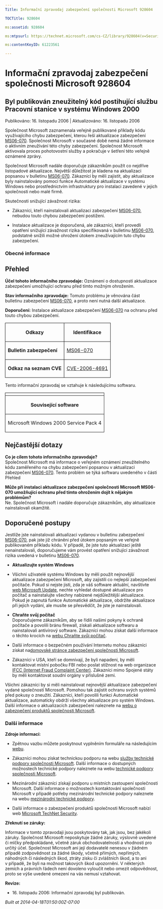 ```yaml
---
Title: Informační zpravodaj zabezpečení společnosti Microsoft 928604

TOCTitle: 928604

ms:assetid: 928604

ms:mtpsurl: https://technet.microsoft.com/cs-CZ/library/928604(v=Security.10)

ms:contentKeyID: 61223561

---
```


# Informační zpravodaj zabezpečení společnosti Microsoft 928604 #

## Byl publikován zneužitelný kód postihující službu Pracovní stanice v systému Windows 2000 ##

Publikováno: 16. listopadu 2006 | Aktualizováno: 16. listopadu 2006

Společnost Microsoft zaznamenala veřejně publikované příklady kódu využívajícího chybu zabezpečení, kterou řeší aktualizace zabezpečení [MS06-070](http://technet.microsoft.com/security/bulletin/ms06-070). Společnost Microsoft v současné době nemá žádné informace o aktivním zneužívání této chyby zabezpečení. Společnost Microsoft aktivovala proces pohotovostní služby a pokračuje v šetření této veřejně oznámené zprávy.

Společnost Microsoft nadále doporučuje zákazníkům použít co nejdříve listopadové aktualizace. Největší důležitost je kladena na aktualizaci popsanou v bulletinu [MS06-070](http://technet.microsoft.com/security/bulletin/ms06-070). Zákazníci by měli zajistit, aby aktualizace byly nainstalovány pomocí funkce Automatické aktualizace v systému Windows nebo prostřednictvím infrastruktury pro instalaci zavedené v jejich společnosti nebo malé firmě.

Skutečnosti snižující závažnost rizika:

* Zákazníci, kteří nainstalovali aktualizaci zabezpečení [MS06-070](http://technet.microsoft.com/security/bulletin/ms06-070), nebudou touto chybou zabezpečení postiženi.

* Instalace aktualizace je doporučená, ale zákazníci, kteří provedli opatření snižující závažnost rizika specifikovaná v bulletinu [MS06-070](http://technet.microsoft.com/security/bulletin/ms06-070), podstatně snížili možné ohrožení útokem zneužívajícím tuto chybu zabezpečení.

### Obecné informace ###

## Přehled ##

**Účel tohoto informačního zpravodaje:** Oznámení o dostupnosti aktualizace zabezpečení umožňující ochranu před tímto možným ohrožením.

**Stav informačního zpravodaje:** Tomuto problému je věnována část bulletinu zabezpečení [MS06-070](http://technet.microsoft.com/security/bulletin/ms06-070), a proto není nutná další aktualizace.

**Doporučení:** Instalace aktualizace zabezpečení [MS06-070](http://technet.microsoft.com/security/bulletin/ms06-070) na ochranu před touto chybou zabezpečení.
<p></p>
<table style=“border:1px solid black;”>

<tr>

<th colspan="1" style="border:1px solid black;">

Odkazy
</th>
<th colspan="1" style="border:1px solid black;">

Identifikace
</th></tr>
<tr>

<td style="border:1px solid black;">

**Bulletin zabezpečení**
</td style="border:1px solid black;">
<td style="border:1px solid black;">

[MS06-070](http://technet.microsoft.com/security/bulletin/ms06-070)
</td style="border:1px solid black;"></tr>
<tr>

<td style="border:1px solid black;">

**Odkaz na seznam CVE**
</td style="border:1px solid black;">
<td style="border:1px solid black;">

[CVE-2006-4691](http://www.cve.mitre.org/cgi-bin/cvename.cgi?name=cve-2006-4691)
</td style="border:1px solid black;"></tr>
</table>

Tento informační zpravodaj se vztahuje k následujícímu softwaru.
<p></p>
<table style=“border:1px solid black;”>

<tr>

<th colspan="1" style="border:1px solid black;">

</th></tr>
<tr>

<th colspan="1" style="border:1px solid black;">

Související software
</th></tr>
<tr>

<td style="border:1px solid black;">

Microsoft Windows 2000 Service Pack 4
</td style="border:1px solid black;"></tr>
</table>

## Nejčastější dotazy ##

**Co je cílem tohoto informačního zpravodaje?**  
Společnost Microsoft má informace o veřejném oznámení zneužitelného kódu zaměřeného na chybu zabezpečení popsanou v aktualizaci zabezpečení [MS06-070](http://technet.microsoft.com/security/bulletin/ms06-070). Tento problém se týká softwaru uvedeného v části Přehled

**Může při instalaci aktualizace zabezpečení společnosti Microsoft MS06-070 umožňující ochranu před tímto ohrožením dojít k nějakým problémům?**  
Ne. Společnost Microsoft i nadále doporučuje zákazníkům, aby aktualizace nainstalovali okamžitě.

## Doporučené postupy ##

Jestliže jste nainstalovali aktualizaci vydanou v bulletinu zabezpečení [MS06-070](http://technet.microsoft.com/security/bulletin/ms06-070), pak jste již chráněni před útokem popsaným ve veřejně publikovaném příkladu kódu. V případě, že jste tuto aktualizaci ještě nenainstalovali, doporučujeme vám provést opatření snižující závažnost rizika uvedená v bulletinu [MS06-070](http://technet.microsoft.com/security/bulletin/ms06-070).

* **Aktualizujte systém Windows**

* Všichni uživatelé systému Windows by měli použít nejnovější aktualizace zabezpečení Microsoft, aby zajistili co nejlepší zabezpečení počítače. Pokud si nejste jisti, zda je váš software aktuální, navštivte [web Microsoft Update](http://update.microsoft.com/microsoftupdate), nechte vyhledat dostupné aktualizace pro počítač a nainstalujte všechny nabízené nejdůležitější aktualizace. Pokud je zapnutá funkce Automatické aktualizace, obdržíte aktualizace při jejich vydání, ale musíte se přesvědčit, že jste je nainstalovali.

* **Chraňte svůj počítač**  
Doporučujeme zákazníkům, aby se řídili našimi pokyny k ochraně počítače a povolili bránu firewall, získali aktualizace softwaru a nainstalovali antivirový software. Zákazníci mohou získat další informace o těchto krocích na [webu Chraňte svůj počítač](http://www.microsoft.com/protect).

* Další informace o bezpečném používání Internetu mohou zákazníci získat na[domovské stránce zabezpečení společnosti Microsoft](http://www.microsoft.com/cze/security).

* Zákazníci v USA, kteří se domnívají, že byli napadeni, by měli kontaktovat místní pobočku FBI nebo poslat stížnost na web organizace [IFCC (Internet Fraud Complaint Center)](http://www.ifccfbi.gov/index.asp). Zákazníci mimo Spojené státy by měli kontaktovat soudní orgány v příslušné zemi.

Všichni zákazníci by si měli nainstalovat nejnovější aktualizace zabezpečení vydané společností Microsoft. Pomohou tak zajistit ochranu svých systémů před pokusy o zneužití. Zákazníci, kteří povolili funkci Automatické aktualizace, automaticky obdrží všechny aktualizace pro systém Windows. Další informace o aktualizacích zabezpečení naleznete na [webu o zabezpečení produktů společnosti Microsoft](http://www.microsoft.com/cze/security).

### Další informace ###

**Zdroje informací:**

* Zpětnou vazbu můžete poskytnout vyplněním formuláře na následujícím [webu](https://support.microsoft.com/common/survey.aspx?scid=sw;en;1257&amp;amp;showpage=1&amp;amp;ws=technet&amp;amp;sd=tech).

* Zákazníci mohou získat technickou podporu na webu [služby technické podpory společnosti Microsoft](http://go.microsoft.com/fwlink/?linkid=21131). Další informace o dostupných možnostech technické podpory naleznete na webu [technické podpory společnosti Microsoft](http://support.microsoft.com/).

* Mezinárodní zákazníci získají podporu u místních zastoupení společnosti Microsoft. Další informace o možnostech kontaktování společnosti Microsoft v případě potřeby mezinárodní technické podpory naleznete na webu [mezinárodní technické podpory](http://go.microsoft.com/fwlink/?linkid=21155).

* Další informace o zabezpečení produktů společnosti Microsoft nabízí web [Microsoft TechNet Security](http://www.microsoft.com/cze/technet/security/).

**Zřeknutí se záruky:**

Informace v tomto zpravodaji jsou poskytovány tak, jak jsou, bez jakékoli záruky. Společnost Microsoft neposkytuje žádné záruky, výslovně uvedené či mlčky předpokládané, včetně záruk obchodovatelnosti a vhodnosti pro určitý účel. Společnost Microsoft ani její dodavatelé nenesou v žádném případě zodpovědnost za žádné škody, včetně přímých, nepřímých, náhodných či následných škod, ztráty zisku či zvláštních škod, a to ani v případě, že byli na možnost takových škod upozorněni. V některých zemích a právních řádech není dovoleno vyloučit nebo omezit odpovědnost, proto se výše uvedené omezení na vás nemusí vztahovat.

**Revize:**

* <p>16. listopadu 2006: Informační zpravodaj byl publikován.</p>

*Built at 2014-04-18T01:50:00Z-07:00*



